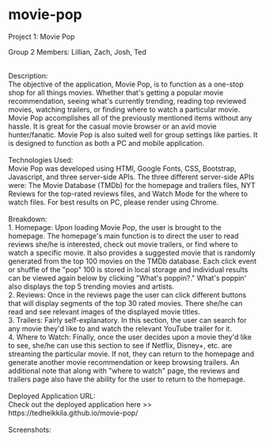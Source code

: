 # movie-pop

Project 1: Movie Pop
<br>

Group 2 Members: Lillian, Zach, Josh, Ted

<br>
Description:
<br>
The objective of the application, Movie Pop, is to function as a one-stop shop for all things movies. Whether that's getting a popular movie recommendation, seeing what's currently trending, reading top reviewed movies, watching trailers, or finding where to watch a particular movie. Movie Pop accomplishes all of the previously mentioned items without any hassle. It is great for the casual movie browser or an avid movie hunter/fanatic. Movie Pop is also suited well for group settings like parties. It is designed to function as both a PC and mobile application. <br>

<br>
Technologies Used:
<br>
Movie Pop was developed using HTMl, Google Fonts, CSS, Bootstrap, Javascript, and three server-side APIs. The three different server-side APIs were: The Movie Database (TMDb) for the homepage and trailers files, NYT Reviews for the top-rated reviews files, and Watch Mode for the where to watch files. For best results on PC, please render using Chrome. <br>

<br>
Breakdown:
<br>
1. Homepage: Upon loading Movie Pop, the user is brought to the homepage. The homepage's main function is to direct the user to read reviews she/he is interested, check out movie trailers, or find where to watch a specific movie. It also provides a suggested movie that is randomly generated from the top 100 movies on the TMDb database. Each click event or shuffle of the "pop" 100 is stored in local storage and individual results can be viewed again below by clicking "What's poppin?." What's poppin' also displays the top 5 trending movies and artists.<br>
2. Reviews: Once in the reviews page the user can click different buttons that will display segments of the top 30 rated movies. There she/he can read and see relevant images of the displayed movie titles. <br>
3. Trailers: Fairly self-explanatory. In this section, the user can search for any movie they'd like to and watch the relevant YouTube trailer for it. <br>
4. Where to Watch: Finally, once the user decides upon a movie they'd like to see, she/he can use this section to see if Netflix, Disney+, etc. are streaming the particular movie. If not, they can return to the homepage and generate another movie recommendation or keep browsing trailers. An additional note that along with "where to watch" page, the reviews and trailers page also have the ability for the user to return to the homepage. <br>

<br>
Deployed Application URL:<br>
Check out the deployed application here >>  https://tedheikkila.github.io/movie-pop/<br>

<br>
Screenshots:
<br>




